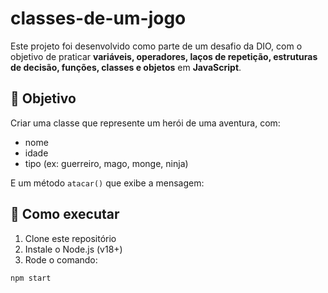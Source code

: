# classes-de-um-jogo

Este projeto foi desenvolvido como parte de um desafio da DIO, com o objetivo de praticar **variáveis, operadores, laços de repetição, estruturas de decisão, funções, classes e objetos** em **JavaScript**.

## 🎯 Objetivo
Criar uma classe que represente um herói de uma aventura, com:
- nome
- idade
- tipo (ex: guerreiro, mago, monge, ninja)

E um método `atacar()` que exibe a mensagem:


## 🚀 Como executar
1. Clone este repositório
2. Instale o Node.js (v18+)
3. Rode o comando:
```bash
npm start

